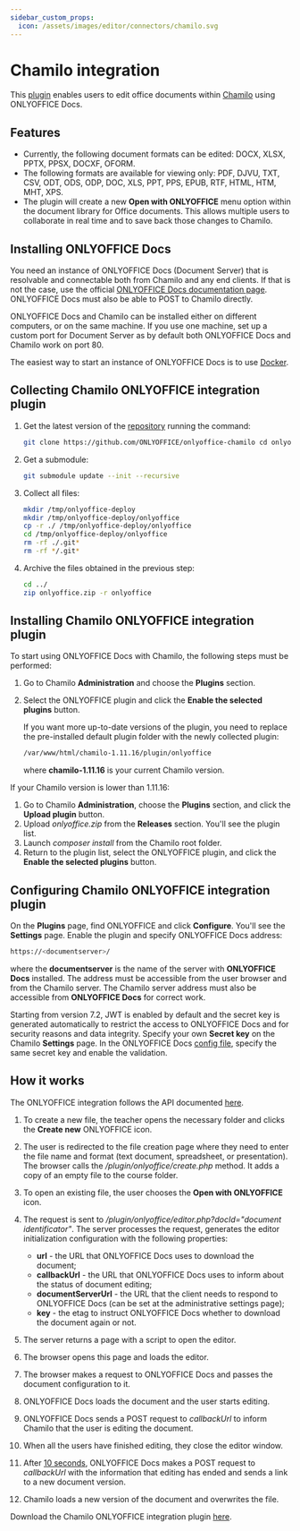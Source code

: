 ```yaml
---
sidebar_custom_props:
  icon: /assets/images/editor/connectors/chamilo.svg
---
```


# Chamilo integration

This [plugin](https://github.com/ONLYOFFICE/onlyoffice-chamilo) enables users to edit office documents within [Chamilo](https://chamilo.org/en/) using ONLYOFFICE Docs.

## Features

- Currently, the following document formats can be edited: DOCX, XLSX, PPTX, PPSX, DOCXF, OFORM.
- The following formats are available for viewing only: PDF, DJVU, TXT, CSV, ODT, ODS, ODP, DOC, XLS, PPT, PPS, EPUB, RTF, HTML, HTM, MHT, XPS.
- The plugin will create a new **Open with ONLYOFFICE** menu option within the document library for Office documents. This allows multiple users to collaborate in real time and to save back those changes to Chamilo.

## Installing ONLYOFFICE Docs

You need an instance of ONLYOFFICE Docs (Document Server) that is resolvable and connectable both from Chamilo and any end clients. If that is not the case, use the official [ONLYOFFICE Docs documentation page](https://helpcenter.onlyoffice.com/server/linux/document/linux-installation.aspx). ONLYOFFICE Docs must also be able to POST to Chamilo directly.

ONLYOFFICE Docs and Chamilo can be installed either on different computers, or on the same machine. If you use one machine, set up a custom port for Document Server as by default both ONLYOFFICE Docs and Chamilo work on port 80.

The easiest way to start an instance of ONLYOFFICE Docs is to use [Docker](https://github.com/onlyoffice/Docker-DocumentServer).

## Collecting Chamilo ONLYOFFICE integration plugin

1. Get the latest version of the [repository](https://github.com/ONLYOFFICE/onlyoffice-chamilo) running the command:

   ``` sh
   git clone https://github.com/ONLYOFFICE/onlyoffice-chamilo cd onlyoffice-chamilo
   ```

2. Get a submodule:

   ``` sh
   git submodule update --init --recursive
   ```

3. Collect all files:

   ``` sh
   mkdir /tmp/onlyoffice-deploy
   mkdir /tmp/onlyoffice-deploy/onlyoffice
   cp -r ./ /tmp/onlyoffice-deploy/onlyoffice
   cd /tmp/onlyoffice-deploy/onlyoffice
   rm -rf ./.git*
   rm -rf */.git*
   ```

4. Archive the files obtained in the previous step:

   ``` sh
   cd ../
   zip onlyoffice.zip -r onlyoffice
   ```

## Installing Chamilo ONLYOFFICE integration plugin

To start using ONLYOFFICE Docs with Chamilo, the following steps must be performed:

1. Go to Chamilo **Administration** and choose the **Plugins** section.

2. Select the ONLYOFFICE plugin and click the **Enable the selected plugins** button.

   If you want more up-to-date versions of the plugin, you need to replace the pre-installed default plugin folder with the newly collected plugin:

   ``` sh
   /var/www/html/chamilo-1.11.16/plugin/onlyoffice
   ```

   where **chamilo-1.11.16** is your current Chamilo version.

If your Chamilo version is lower than 1.11.16:

1. Go to Chamilo **Administration**, choose the **Plugins** section, and click the **Upload plugin** button.
2. Upload *onlyoffice.zip* from the **Releases** section. You'll see the plugin list.
3. Launch *composer install* from the Chamilo root folder.
4. Return to the plugin list, select the ONLYOFFICE plugin, and click the **Enable the selected plugins** button.

## Configuring Chamilo ONLYOFFICE integration plugin

On the **Plugins** page, find ONLYOFFICE and click **Configure**. You'll see the **Settings** page. Enable the plugin and specify ONLYOFFICE Docs address:

``` sh
https://<documentserver>/
```

where the **documentserver** is the name of the server with **ONLYOFFICE Docs** installed. The address must be accessible from the user browser and from the Chamilo server. The Chamilo server address must also be accessible from **ONLYOFFICE Docs** for correct work.

Starting from version 7.2, JWT is enabled by default and the secret key is generated automatically to restrict the access to ONLYOFFICE Docs and for security reasons and data integrity. Specify your own **Secret key** on the Chamilo **Settings** page. In the ONLYOFFICE Docs [config file](../../additional-api/signature/signature.md), specify the same secret key and enable the validation.

## How it works

The ONLYOFFICE integration follows the API documented [here](../basic-concepts.md).

1. To create a new file, the teacher opens the necessary folder and clicks the **Create new** ONLYOFFICE icon.

2. The user is redirected to the file creation page where they need to enter the file name and format (text document, spreadsheet, or presentation). The browser calls the */plugin/onlyoffice/create.php* method. It adds a copy of an empty file to the course folder.

3. To open an existing file, the user chooses the **Open with ONLYOFFICE** icon.

4. The request is sent to */plugin/onlyoffice/editor.php?docId="document identificator"*. The server processes the request, generates the editor initialization configuration with the following properties:

   - **url** - the URL that ONLYOFFICE Docs uses to download the document;
   - **callbackUrl** - the URL that ONLYOFFICE Docs uses to inform about the status of document editing;
   - **documentServerUrl** - the URL that the client needs to respond to ONLYOFFICE Docs (can be set at the administrative settings page);
   - **key** - the etag to instruct ONLYOFFICE Docs whether to download the document again or not.

5. The server returns a page with a script to open the editor.

6. The browser opens this page and loads the editor.

7. The browser makes a request to ONLYOFFICE Docs and passes the document configuration to it.

8. ONLYOFFICE Docs loads the document and the user starts editing.

9. ONLYOFFICE Docs sends a POST request to *callbackUrl* to inform Chamilo that the user is editing the document.

10. When all the users have finished editing, they close the editor window.

11. After [10 seconds](../how-it-works/saving-file.md#save-delay), ONLYOFFICE Docs makes a POST request to *callbackUrl* with the information that editing has ended and sends a link to a new document version.

12. Chamilo loads a new version of the document and overwrites the file.

Download the Chamilo ONLYOFFICE integration plugin [here](https://github.com/ONLYOFFICE/onlyoffice-chamilo/tree/master).

